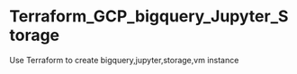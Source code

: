 # Terraform_GCP_bigquery_Jupyter_Storage
 Use Terraform to create bigquery,jupyter,storage,vm instance

